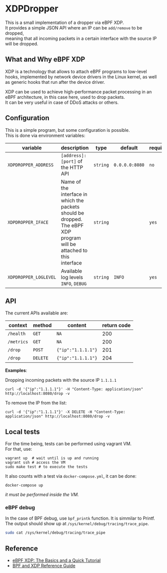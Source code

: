 # XDPDropper

This is a small implementation of a dropper via eBPF XDP.   
It provides a simple JSON API where an IP can be `add/remove` to be dropped,   
meaning that all incoming packets in a certain interface with the source IP will be dropped.

## What and Why eBPF XDP
XDP is a technology that allows to attach eBPF programs to low-level hooks, implemented by network device drivers in the Linux kernel, as well as generic hooks that run after the device driver.

XDP can be used to achieve high-performance packet processing in an eBPF architecture, in this case here, used to drop packets.   
It can be very useful in case of DDoS attacks or others.   

## Configuration
This is a simple program, but some configuration is possible.   
This is done via environment variables:

| variable | description | type | default | required |
|---|---|---|---|---|
| `XDPDROPPER_ADDRESS` | `[address]:[port]` of the HTTP API | `string` | `0.0.0.0:8080` | `no` |
| `XDPDROPPER_IFACE` | Name of the interface in which the packets should be dropped. The eBPF XDP program will be attached to this interface |  `string` | | `yes` |
| `XDPDROPPER_LOGLEVEL` | Available log levels `INFO`, `DEBUG` | `string` | `INFO` | `yes` |

## API
The current APIs available are:

| context | method | content | return code |
|---|---|---|---|
| `/health` | `GET` | `NA` | 200 |
| `/metrics` | `GET` | `NA` | 200 |
| `/drop` | `POST` | `{"ip":"1.1.1.1"}` | 201 |
| `/drop` | `DELETE` | `{"ip":"1.1.1.1"}` | 204 |

**Examples**:

Dropping incoming packets with the source IP `1.1.1.1`
```shell
curl -d '{"ip":"1.1.1.1"}' -H "Content-Type: application/json" http://localhost:8080/drop -v
```

To remove the IP from the list:
```shell
curl -d '{"ip":"1.1.1.1"}' -X DELETE -H "Content-Type: application/json" http://localhost:8080/drop -v
```

## Local tests
For the time being, tests can be performed using vagrant VM.   
For that, use:
```
vagrant up  # wait until is up and running
vagrant ssh # access the VM
sudo make test # to execute the tests
```

It also counts with a test via `docker-compose.yml`, it can be done:
```
docker-compose up
```
*it must be performed inside the VM.*

### eBPF debug
In the case of BPF debug, use `bpf_printk` function.
It is simmilar to Printf.   
The output should show up at `/sys/kernel/debug/tracing/trace_pipe`.
```bash
sudo cat /sys/kernel/debug/tracing/trace_pipe
```

## Reference
- [eBPF XDP: The Basics and a Quick Tutorial](https://www.tigera.io/learn/guides/ebpf/ebpf-xdp/)
- [BPF and XDP Reference Guide](https://docs.cilium.io/en/stable/bpf/)

